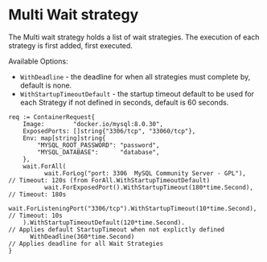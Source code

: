 # Multi Wait strategy

The Multi wait strategy holds a list of wait strategies. The execution of each strategy is first added, first executed.

Available Options:

- `WithDeadline` - the deadline for when all strategies must complete by, default is none.
- `WithStartupTimeoutDefault` - the startup timeout default to be used for each Strategy if not defined in seconds, default is 60 seconds.

```golang
req := ContainerRequest{
    Image:        "docker.io/mysql:8.0.30",
    ExposedPorts: []string{"3306/tcp", "33060/tcp"},
    Env: map[string]string{
        "MYSQL_ROOT_PASSWORD": "password",
        "MYSQL_DATABASE":      "database",
    },
    wait.ForAll(
          wait.ForLog("port: 3306  MySQL Community Server - GPL"),              // Timeout: 120s (from ForAll.WithStartupTimeoutDefault)
          wait.ForExposedPort().WithStartupTimeout(180*time.Second),            // Timeout: 180s
          wait.ForListeningPort("3306/tcp").WithStartupTimeout(10*time.Second), // Timeout: 10s
    ).WithStartupTimeoutDefault(120*time.Second).                               // Applies default StartupTimeout when not explictly defined
      WithDeadline(360*time.Second)                                             // Applies deadline for all Wait Strategies
}
```
